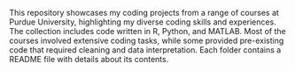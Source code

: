 This repository showcases my coding projects from a range of courses at Purdue University, highlighting my diverse coding skills and experiences. The collection includes code written in R, Python, and MATLAB. Most of the courses involved extensive coding tasks, while some provided pre-existing code that required cleaning and data interpretation. Each folder contains a README file with details about its contents.
